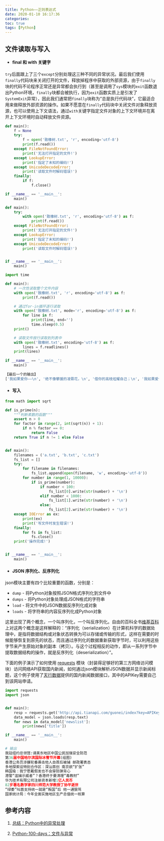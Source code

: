 ```yaml
---
title: Python——正则表达式
date: 2020-01-10 16:17:36
categories: 
toc: true
tags: [Python]
---
```


## 文件读取与写入

* #### final 和 with 关键字

`try`后面跟上了三个`except`分别处理这三种不同的异常状况。最后我们使用`finally`代码块来关闭打开的文件，释放掉程序中获取的外部资源，由于`finally`块的代码不论程序正常还是异常都会执行到（甚至是调用了`sys`模块的`exit`函数退出Python环境，`finally`块都会被执行，因为`exit`函数实质上是引发了`SystemExit`异常），因此我们通常把`finally`块称为“总是执行代码块”，它最适合用来做释放外部资源的操作。如果不愿意在`finally`代码块中关闭文件对象释放资源，也可以使用上下文语法，通过`with`关键字指定文件对象的上下文环境并在离开上下文环境时自动释放文件资源。

<!-- more -->

```Python
def main():
    f = None
    try:
        f = open('致橡树.txt', 'r', encoding='utf-8')
        print(f.read())
    except FileNotFoundError:
        print('无法打开指定的文件!')
    except LookupError:
        print('指定了未知的编码!')
    except UnicodeDecodeError:
        print('读取文件时解码错误!')
    finally:
        if f:
            f.close()

if __name__ == '__main__':
    main()
```

```python
def main():
    try:
        with open('致橡树.txt', 'r', encoding='utf-8') as f:
            print(f.read())
    except FileNotFoundError:
        print('无法打开指定的文件!')
    except LookupError:
        print('指定了未知的编码!')
    except UnicodeDecodeError:
        print('读取文件时解码错误!')


if __name__ == '__main__':
    main()
```

```Python
import time

def main():
    # 一次性读取整个文件内容
    with open('致橡树.txt', 'r', encoding='utf-8') as f:
        print(f.read())

    # 通过for-in循环逐行读取
    with open('致橡树.txt', mode='r', encoding='utf-8') as f:
        for line in f:
            print(line, end='')
            time.sleep(0.5)
    print()

    # 读取文件按行读取到列表中
    with open('致橡树.txt', encoding='utf-8') as f:
        lines = f.readlines()
    print(lines)
    
if __name__ == '__main__':
    main()
    
【最后一个的输出】
['我如果爱你——\n', '绝不像攀援的凌霄花，\n', '借你的高枝炫耀自己；\n', '我如果爱你——\n', '绝不学痴情的鸟儿，\n', '为绿荫重复单调的歌曲；\n', '也不止像泉源，\n', '常年送来清凉的慰藉；\n', '也不止像险峰，\n', '增加你的高度，衬托你的威仪。\n', '甚至日光，\n', '甚至春雨。\n', '\n', '不，这些都还不够！\n', '我必须是你近旁的一株木棉，\n', '作为树的形象和你站在一起。\n', '根，紧握在地下；\n', '叶，相触在云里。\n', '每一阵风过，\n', '我们都互相致意，\n', '但没有人，\n', '听懂我们的言语。\n', '你有你的铜枝铁干，\n', '像刀，像剑，也像戟；\n', '我有我红硕的花朵，\n', '像沉重的叹息，\n', '又像英勇的火炬。\n', '\n', '我们分担寒潮、风雷、霹雳；\n', '我们共享雾霭、流岚、虹霓。\n', '仿佛永远分离，\n', '却又终身相依。\n', '这才是伟大的爱情，\n', '坚贞就在这里：\n', '爱——\n', '不仅爱你伟岸的身躯，\n', '也爱你坚持的位置，\n', '足下的土地。']
```

* #### 写入

```PYthon
from math import sqrt

def is_prime(n):
    """判断素数的函数"""
    assert n > 0
    for factor in range(2, int(sqrt(n)) + 1):
        if n % factor == 0:
            return False
    return True if n != 1 else False


def main():
    filenames = ('a.txt', 'b.txt', 'c.txt')
    fs_list = []
    try:
        for filename in filenames:
            fs_list.append(open(filename, 'w', encoding='utf-8'))
        for number in range(1, 10000):
            if is_prime(number):
                if number < 100:
                    fs_list[0].write(str(number) + '\n')
                elif number < 1000:
                    fs_list[1].write(str(number) + '\n')
                else:
                    fs_list[2].write(str(number) + '\n')
    except IOError as ex:
        print(ex)
        print('写文件时发生错误!')
    finally:
        for fs in fs_list:
            fs.close()
    print('操作完成!')


if __name__ == '__main__':
    main()
```

* #### JSON 序列化、反序列化

json模块主要有四个比较重要的函数，分别是：

- `dump` - 将Python对象按照JSON格式序列化到文件中
- `dumps` - 将Python对象处理成JSON格式的字符串
- `load` - 将文件中的JSON数据反序列化成对象
- `loads` - 将字符串的内容反序列化成Python对象

这里出现了两个概念，一个叫序列化，一个叫反序列化。自由的百科全书[维基百科](https://zh.wikipedia.org/)上对这两个概念是这样解释的：“序列化（serialization）在计算机科学的数据处理中，是指将数据结构或对象状态转换为可以存储或传输的形式，这样在需要的时候能够恢复到原先的状态，而且通过序列化的数据重新获取字节时，可以利用这些字节来产生原始对象的副本（拷贝）。与这个过程相反的动作，即从一系列字节中提取数据结构的操作，就是反序列化（deserialization）”。

下面的例子演示了如何使用 [requests](http://docs.python-requests.org/zh_CN/latest/) 模块（封装得足够好的第三方网络访问模块）访问网络API获取国内新闻，如何通过json模块解析JSON数据并显示新闻标题，这个例子使用了[天行数据](https://www.tianapi.com/)提供的国内新闻数据接口，其中的APIKey需要自己到该网站申请。

```python
import requests
import json


def main():
    resp = requests.get('http://api.tianapi.com/guonei/index?key=APIKey&num=10')
    data_model = json.loads(resp.text)
    for news in data_model['newslist']:
        print(news['title'])

if __name__ == '__main__':
    main()

# 输出
我驻纽约总领馆:请美东地区中国公民加强安全防范
第36届中国哈尔滨国际冰雪节开幕(组图)
香港公务员涉嫌轮番袭击他人自首后被捕 邮政署表态
多地探索设特别合作区：深汕首创 南京欲“扩张”
韩国瑜：我宁愿戴假发也不会穿防弹背心
港警“滥捕示威者”？香港终于要清理“毒教材”
华为技术有限公司注册资本新增1亿人民币
82岁著名数学家四川师范大学教授丁协平逝世
“绿委”叫嚣支持统一就是“叛国”后 他一通狠骂
国家统计局：今年全面实施地区生产总值统一核算
```

## 参考内容

1. [总结：Python中的异常处理](https://segmentfault.com/a/1190000007736783)

2. [Python-100-days：文件与异常](https://github.com/jackfrued/Python-100-Days/blob/master/Day01-15/11.%E6%96%87%E4%BB%B6%E5%92%8C%E5%BC%82%E5%B8%B8.md)